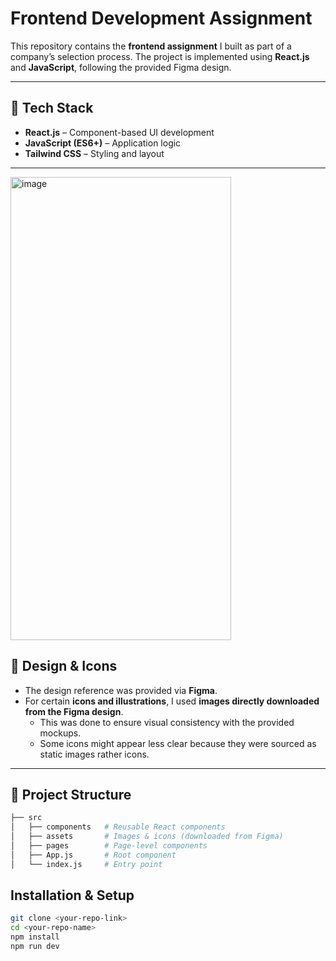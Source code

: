 # Frontend Development Assignment

This repository contains the **frontend assignment** I built as part of a company’s selection process. The project is implemented using **React.js** and **JavaScript**, following the provided Figma design.

---

## 🚀 Tech Stack
- **React.js** – Component-based UI development  
- **JavaScript (ES6+)** – Application logic  
- **Tailwind CSS** – Styling and layout  

---

<img width="353" height="741" alt="image" src="https://github.com/user-attachments/assets/190f609e-fb37-4291-b2c7-e0bc5a4ac8bf" />


## 🎨 Design & Icons
- The design reference was provided via **Figma**.  
- For certain **icons and illustrations**, I used **images directly downloaded from the Figma design**.  
  - This was done to ensure visual consistency with the provided mockups.  
  - Some icons might appear less clear because they were sourced as static images rather icons.  

---

## 📂 Project Structure
```bash
├── src
│   ├── components   # Reusable React components
│   ├── assets       # Images & icons (downloaded from Figma)
│   ├── pages        # Page-level components
│   ├── App.js       # Root component
│   └── index.js     # Entry point

```

## Installation & Setup
```bash
git clone <your-repo-link>
cd <your-repo-name>
npm install
npm run dev
```
